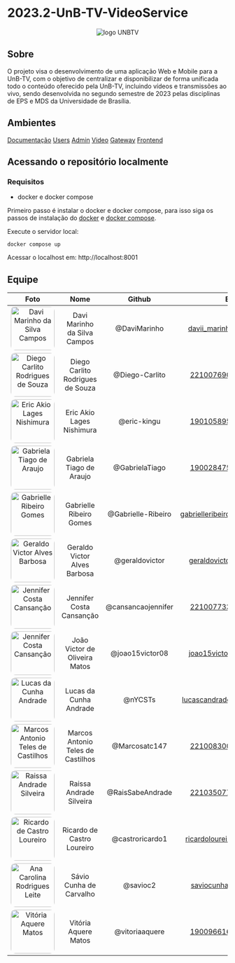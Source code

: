 # 2023.2-UnB-TV-VideoService

<div align="center">
<img src="./docs/assets/unb-removebg-preview.png" alt="logo UNBTV"> </div>

## Sobre

O projeto visa o desenvolvimento de uma aplicação Web e Mobile para a UnB-TV, com o objetivo de centralizar e disponibilizar de forma unificada todo o conteúdo oferecido pela UnB-TV, incluindo vídeos e transmissões ao vivo, sendo desenvolvida no segundo semestre de 2023 pelas disciplinas de EPS e MDS da Universidade de Brasília.

## Ambientes

[Documentação](https://github.com/fga-eps-mds/2023.2-UnB-TV-DOC)
[Users](https://github.com/fga-eps-mds/2023.2-UnB-TV-Users)
[Admin](https://github.com/fga-eps-mds/2023.2-UnB-TV-Admin)
[Video](https://github.com/fga-eps-mds/2023.2-UnB-TV-VideoService)
[Gateway](https://github.com/fga-eps-mds/2023.2-UnB-TV-API-Gateway)
[Frontend](https://github.com/fga-eps-mds/2023.2-UnB-TV-Frontend)

## Acessando o repositório localmente

### Requisitos

-   docker e docker compose

Primeiro passo é instalar o docker e docker compose, para isso siga os passos de instalação do [docker](https://docs.docker.com/engine/install/) e [docker compose](https://docs.docker.com/compose/install/).

Execute o servidor local:

```
docker compose up
```

Acessar o localhost em: http://localhost:8001

## Equipe

|                                                              Foto                                                               |               Nome                |       Github       |             Email              | Matrícula |
| :-----------------------------------------------------------------------------------------------------------------------------: | :-------------------------------: | :----------------: | :----------------------------: | :-------: |
|    <img width="100px" style="border-radius:10%" src="https://github.com/DaviMarinho.png" alt="Davi Marinho da Silva Campos">    |   Davi Marinho da Silva Campos    |    @DaviMarinho    |   davii_marinho@hotmail.com    | 190026600 |
| <img width="100px" style="border-radius:10%" src="https://github.com/Diego-Carlito.png" alt="Diego Carlito Rodrigues de Souza"> | Diego Carlito Rodrigues de Souza  |   @Diego-Carlito   |    <221007690@aluno.unb.br>    | 221007690 |
|      <img width="100px" style="border-radius:10%" src="https://github.com/eric-kingu.png" alt="Eric Akio Lages Nishimura">      |     Eric Akio Lages Nishimura     |    @eric-kingu     |    <190105895@aluno.unb.br>    | 190105895 |
|     <img width="100px" style="border-radius:10%" src="https://github.com/GabrielaTiago.png" alt="Gabriela Tiago de Araujo">     |     Gabriela Tiago de Araujo      |   @GabrielaTiago   |    <190028475@aluno.unb.br>    | 190028475 |
|   <img width="100px" style="border-radius:10%" src="https://github.com/Gabrielle-Ribeiro.png" alt="Gabrielle Ribeiro Gomes">    |      Gabrielle Ribeiro Gomes      | @Gabrielle-Ribeiro | gabrielleribeiro2010@gmail.com | 170011020 |
|   <img width="100px" style="border-radius:10%" src="https://github.com/geraldovictor.png" alt="Geraldo Victor Alves Barbosa">   |   Geraldo Victor Alves Barbosa    |   @geraldovictor   |   geraldovictor@outlook.com    | 170011119 |
|   <img width="100px" style="border-radius:10%" src="https://github.com/cansancaojennifer.png" alt="Jennifer Costa Cansanção">   |     Jennifer Costa Cansanção      | @cansancaojennifer |    <221007733@aluno.unb.br>    | 221007733 |
|    <img width="100px" style="border-radius:10%" src="https://github.com/joao15victor08.png" alt="Jennifer Costa Cansanção">     |   João Victor de Oliveira Matos   |  @joao15victor08   |    joao15victor08@gmail.com    | 170013987 |
|         <img width="100px" style="border-radius:10%" src="https://github.com/nYCSTs.png" alt="Lucas da Cunha Andrade">          |      Lucas da Cunha Andrade       |      @nYCSTs       |  lucascandrade14@hotmail.com   | 180105256 |
| <img width="100px" style="border-radius:10%" src="https://github.com/Marcosatc147.png" alt="Marcos Antonio Teles de Castilhos"> | Marcos Antonio Teles de Castilhos |   @Marcosatc147    |    <221008300@aluno.unb.br>    | 221008300 |
|    <img width="100px" style="border-radius:10%" src="https://github.com/RaisSabeAndrade.png" alt="Raissa Andrade Silveira">     |      Raissa Andrade Silveira      |  @RaisSabeAndrade  |    <221035077@aluno.unb.br>    | 221035077 |
|   <img width="100px" style="border-radius:10%" src="https://github.com/castroricardo1.png" alt="Ricardo de Castro Loureiro">    |    Ricardo de Castro Loureiro     |  @castroricardo1   |  ricardoloureiro75@gmail.com   | 200043111 |
|      <img width="100px" style="border-radius:10%" src="https://github.com/savioc2.png" alt="Ana Carolina Rodrigues Leite">      |      Sávio Cunha de Carvalho      |      @savioc2      |     saviocunha61@gmail.com     | 180130889 |
|       <img width="100px" style="border-radius:10%" src="https://github.com/vitoriaaquere.png" alt="Vitória Aquere Matos">       |       Vitória Aquere Matos        |   @vitoriaaquere   |    <190096616@aluno.unb.br>    | 190096616 |
